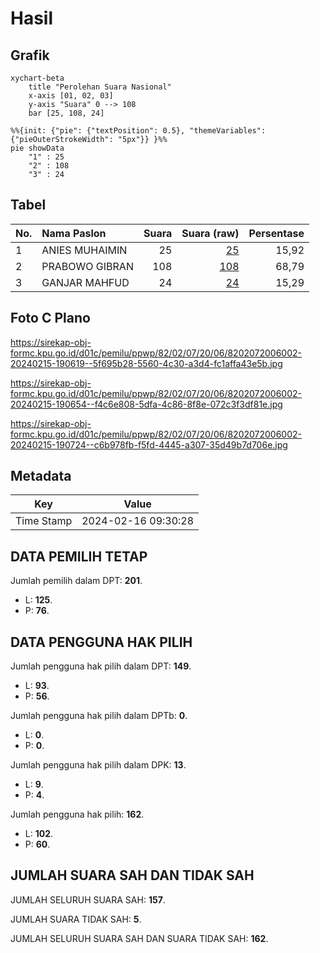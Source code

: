 # Hasil

## Grafik

```mermaid
xychart-beta
    title "Perolehan Suara Nasional"
    x-axis [01, 02, 03]
    y-axis "Suara" 0 --> 108
    bar [25, 108, 24]
```

```mermaid
%%{init: {"pie": {"textPosition": 0.5}, "themeVariables": {"pieOuterStrokeWidth": "5px"}} }%%
pie showData
    "1" : 25
    "2" : 108
    "3" : 24
```

## Tabel

| No. | Nama Paslon    | Suara | Suara (raw) | Persentase |
|:--- |:-------------- | -----:| -----------:| ----------:|
| 1   | ANIES MUHAIMIN | 25    | [25][p-1]   | 15,92      |
| 2   | PRABOWO GIBRAN | 108   | [108][p-2]  | 68,79      |
| 3   | GANJAR MAHFUD  | 24    | [24][p-3]   | 15,29      |


[p-1]: https://github.com/gigit-pemilu/pemilu-2024/blob/main/pilpres/hitung-suara/sub/82-maluku-utara/sub/02-halmahera-tengah/sub/07-weda-tengah/sub/2006-woejerana/sub/002-tps/sub/paslon-1.txt
[p-2]: https://github.com/gigit-pemilu/pemilu-2024/blob/main/pilpres/hitung-suara/sub/82-maluku-utara/sub/02-halmahera-tengah/sub/07-weda-tengah/sub/2006-woejerana/sub/002-tps/sub/paslon-2.txt
[p-3]: https://github.com/gigit-pemilu/pemilu-2024/blob/main/pilpres/hitung-suara/sub/82-maluku-utara/sub/02-halmahera-tengah/sub/07-weda-tengah/sub/2006-woejerana/sub/002-tps/sub/paslon-3.txt

## Foto C Plano

https://sirekap-obj-formc.kpu.go.id/d01c/pemilu/ppwp/82/02/07/20/06/8202072006002-20240215-190619--5f695b28-5560-4c30-a3d4-fc1affa43e5b.jpg

https://sirekap-obj-formc.kpu.go.id/d01c/pemilu/ppwp/82/02/07/20/06/8202072006002-20240215-190654--f4c6e808-5dfa-4c86-8f8e-072c3f3df81e.jpg

https://sirekap-obj-formc.kpu.go.id/d01c/pemilu/ppwp/82/02/07/20/06/8202072006002-20240215-190724--c6b978fb-f5fd-4445-a307-35d49b7d706e.jpg


## Metadata

| Key        | Value               |
| ---------- | ------------------- |
| Time Stamp | 2024-02-16 09:30:28 |


## DATA PEMILIH TETAP

Jumlah pemilih dalam DPT: **201**.
 * L: **125**.
 * P: **76**.

## DATA PENGGUNA HAK PILIH

Jumlah pengguna hak pilih dalam DPT: **149**.
 * L: **93**.
 * P: **56**.

Jumlah pengguna hak pilih dalam DPTb: **0**.
 * L: **0**.
 * P: **0**.

Jumlah pengguna hak pilih dalam DPK: **13**.
 * L: **9**.
 * P: **4**.

Jumlah pengguna hak pilih: **162**.
 * L: **102**.
 * P: **60**.

## JUMLAH SUARA SAH DAN TIDAK SAH

JUMLAH SELURUH SUARA SAH: **157**.

JUMLAH SUARA TIDAK SAH: **5**.

JUMLAH SELURUH SUARA SAH DAN SUARA TIDAK SAH: **162**.



